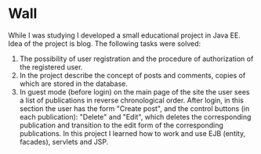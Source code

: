 # Wall
While I was studying I developed a small educational project in Java EE. Idea of the project is
blog. The following tasks were solved:
1) The possibility of user registration and the procedure of authorization of the registered
user.
2) In the project describe the concept of posts and comments, copies of which are stored in
the database.
3) In guest mode (before login) on the main page of the site the user sees a list of
publications in reverse chronological order. After login, in this section the user has the form
"Create post", and the control buttons (in each publication): "Delete" and "Edit", which
deletes the corresponding publication and transition to the edit form of the corresponding
publications.
In this project I learned how to work and use EJB (entity, facades), servlets and JSP.

